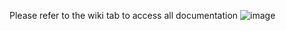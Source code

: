 Please refer to the wiki tab to access all documentation
![image](https://github.com/user-attachments/assets/2c6f594e-4953-4525-a2cf-0d7b750b0b6f)
